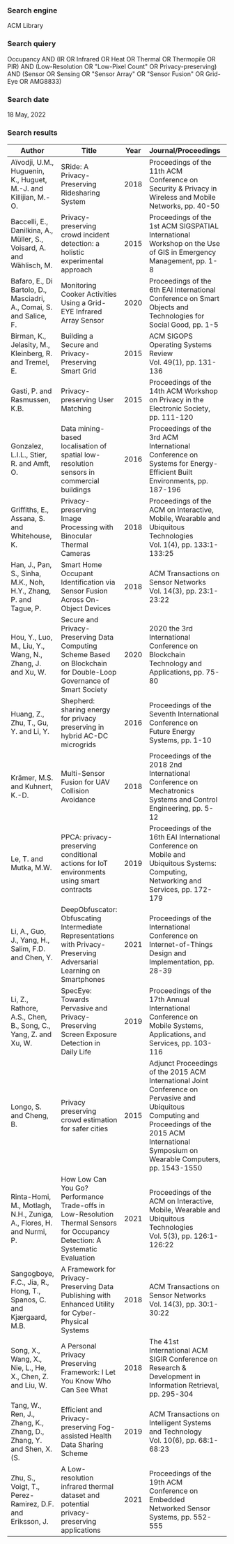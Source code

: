 ### Search engine
ACM Library
### Search quiery
Occupancy AND (IR OR Infrared OR Heat OR Thermal OR Thermopile OR PIR) AND (Low-Resolution OR "Low-Pixel Count" OR Privacy-preserving) AND (Sensor OR Sensing OR "Sensor Array" OR "Sensor Fusion" OR Grid-Eye OR AMG8833)
### Search date
18 May, 2022
### Search results
| Author | Title | Year | Journal/Proceedings | Reftype | DOI/URL |
| --- | --- | --- | --- | --- | --- |
| Aïvodji, U.M., Huguenin, K., Huguet, M.-J. and Killijian, M.-O. | SRide: A Privacy-Preserving Ridesharing System | 2018 | Proceedings of the 11th ACM Conference on Security & Privacy in Wireless and Mobile Networks, pp. 40-50 | inproceedings | [DOI](https://doi.org/10.1145/3212480.3212483) [URL](https://doi.org/10.1145/3212480.3212483) |
| Baccelli, E., Danilkina, A., Müller, S., Voisard, A. and Wählisch, M. | Privacy-preserving crowd incident detection: a holistic experimental approach | 2015 | Proceedings of the 1st ACM SIGSPATIAL International Workshop on the Use of GIS in Emergency Management, pp. 1-8 | inproceedings | [DOI](https://doi.org/10.1145/2835596.2835603) [URL](https://doi.org/10.1145/2835596.2835603) |
| Bafaro, E., Di Bartolo, D., Masciadri, A., Comai, S. and Salice, F. | Monitoring Cooker Activities Using a Grid-EYE Infrared Array Sensor | 2020 | Proceedings of the 6th EAI International Conference on Smart Objects and Technologies for Social Good, pp. 1-5 | inproceedings | [DOI](https://doi.org/10.1145/3411170.3411245) [URL](https://doi.org/10.1145/3411170.3411245) |
| Birman, K., Jelasity, M., Kleinberg, R. and Tremel, E. | Building a Secure and Privacy-Preserving Smart Grid | 2015 | ACM SIGOPS Operating Systems Review  <br>Vol. 49(1), pp. 131-136 | article | [DOI](https://doi.org/10.1145/2723872.2723891) [URL](https://doi.org/10.1145/2723872.2723891) |
| Gasti, P. and Rasmussen, K.B. | Privacy-preserving User Matching | 2015 | Proceedings of the 14th ACM Workshop on Privacy in the Electronic Society, pp. 111-120 | inproceedings | [DOI](https://doi.org/10.1145/2808138.2808148) [URL](https://doi.org/10.1145/2808138.2808148) |
| Gonzalez, L.I.L., Stier, R. and Amft, O. | Data mining-based localisation of spatial low-resolution sensors in commercial buildings | 2016 | Proceedings of the 3rd ACM International Conference on Systems for Energy-Efficient Built Environments, pp. 187-196 | inproceedings | [DOI](https://doi.org/10.1145/2993422.2993428) [URL](https://doi.org/10.1145/2993422.2993428) |
| Griffiths, E., Assana, S. and Whitehouse, K. | Privacy-preserving Image Processing with Binocular Thermal Cameras | 2018 | Proceedings of the ACM on Interactive, Mobile, Wearable and Ubiquitous Technologies  <br>Vol. 1(4), pp. 133:1-133:25 | article | [DOI](https://doi.org/10.1145/3161198) [URL](https://doi.org/10.1145/3161198) |
| Han, J., Pan, S., Sinha, M.K., Noh, H.Y., Zhang, P. and Tague, P. | Smart Home Occupant Identification via Sensor Fusion Across On-Object Devices | 2018 | ACM Transactions on Sensor Networks  <br>Vol. 14(3), pp. 23:1-23:22 | article | [DOI](https://doi.org/10.1145/3218584) [URL](https://doi.org/10.1145/3218584) |
| Hou, Y., Luo, M., Liu, Y., Wang, N., Zhang, J. and Xu, W. | Secure and Privacy-Preserving Data Computing Scheme Based on Blockchain for Double-Loop Governance of Smart Society | 2020 | 2020 the 3rd International Conference on Blockchain Technology and Applications, pp. 75-80 | inproceedings | [DOI](https://doi.org/10.1145/3446983.3446995) [URL](https://doi.org/10.1145/3446983.3446995) |
| Huang, Z., Zhu, T., Gu, Y. and Li, Y. | Shepherd: sharing energy for privacy preserving in hybrid AC-DC microgrids | 2016 | Proceedings of the Seventh International Conference on Future Energy Systems, pp. 1-10 | inproceedings | [DOI](https://doi.org/10.1145/2934328.2934347) [URL](https://doi.org/10.1145/2934328.2934347) |
| Krämer, M.S. and Kuhnert, K.-D. | Multi-Sensor Fusion for UAV Collision Avoidance | 2018 | Proceedings of the 2018 2nd International Conference on Mechatronics Systems and Control Engineering, pp. 5-12 | inproceedings | [DOI](https://doi.org/10.1145/3185066.3185081) [URL](https://doi.org/10.1145/3185066.3185081) |
| Le, T. and Mutka, M.W. | PPCA: privacy-preserving conditional actions for IoT environments using smart contracts | 2019 | Proceedings of the 16th EAI International Conference on Mobile and Ubiquitous Systems: Computing, Networking and Services, pp. 172-179 | inproceedings | [DOI](https://doi.org/10.1145/3360774.3360794) [URL](https://doi.org/10.1145/3360774.3360794) |
| Li, A., Guo, J., Yang, H., Salim, F.D. and Chen, Y. | DeepObfuscator: Obfuscating Intermediate Representations with Privacy-Preserving Adversarial Learning on Smartphones | 2021 | Proceedings of the International Conference on Internet-of-Things Design and Implementation, pp. 28-39 | inproceedings | [DOI](https://doi.org/10.1145/3450268.3453519) [URL](https://doi.org/10.1145/3450268.3453519) |
| Li, Z., Rathore, A.S., Chen, B., Song, C., Yang, Z. and Xu, W. | SpecEye: Towards Pervasive and Privacy-Preserving Screen Exposure Detection in Daily Life | 2019 | Proceedings of the 17th Annual International Conference on Mobile Systems, Applications, and Services, pp. 103-116 | inproceedings | [DOI](https://doi.org/10.1145/3307334.3326076) [URL](https://doi.org/10.1145/3307334.3326076) |
| Longo, S. and Cheng, B. | Privacy preserving crowd estimation for safer cities | 2015 | Adjunct Proceedings of the 2015 ACM International Joint Conference on Pervasive and Ubiquitous Computing and Proceedings of the 2015 ACM International Symposium on Wearable Computers, pp. 1543-1550 | inproceedings | [DOI](https://doi.org/10.1145/2800835.2801631) [URL](https://doi.org/10.1145/2800835.2801631) |
| Rinta-Homi, M., Motlagh, N.H., Zuniga, A., Flores, H. and Nurmi, P. | How Low Can You Go? Performance Trade-offs in Low-Resolution Thermal Sensors for Occupancy Detection: A Systematic Evaluation | 2021 | Proceedings of the ACM on Interactive, Mobile, Wearable and Ubiquitous Technologies  <br>Vol. 5(3), pp. 126:1-126:22 | article | [DOI](https://doi.org/10.1145/3478104) [URL](https://doi.org/10.1145/3478104) |
| Sangogboye, F.C., Jia, R., Hong, T., Spanos, C. and Kjærgaard, M.B. | A Framework for Privacy-Preserving Data Publishing with Enhanced Utility for Cyber-Physical Systems | 2018 | ACM Transactions on Sensor Networks  <br>Vol. 14(3), pp. 30:1-30:22 | article | [DOI](https://doi.org/10.1145/3275520) [URL](https://doi.org/10.1145/3275520) |
| Song, X., Wang, X., Nie, L., He, X., Chen, Z. and Liu, W. | A Personal Privacy Preserving Framework: I Let You Know Who Can See What | 2018 | The 41st International ACM SIGIR Conference on Research & Development in Information Retrieval, pp. 295-304 | inproceedings | [DOI](https://doi.org/10.1145/3209978.3209995) [URL](https://doi.org/10.1145/3209978.3209995) |
| Tang, W., Ren, J., Zhang, K., Zhang, D., Zhang, Y. and Shen, X.(S. | Efficient and Privacy-preserving Fog-assisted Health Data Sharing Scheme | 2019 | ACM Transactions on Intelligent Systems and Technology  <br>Vol. 10(6), pp. 68:1-68:23 | article | [DOI](https://doi.org/10.1145/3341104) [URL](https://doi.org/10.1145/3341104) |
| Zhu, S., Voigt, T., Perez-Ramirez, D.F. and Eriksson, J. | A Low-resolution infrared thermal dataset and potential privacy-preserving applications | 2021 | Proceedings of the 19th ACM Conference on Embedded Networked Sensor Systems, pp. 552-555 | inproceedings | [DOI](https://doi.org/10.1145/3485730.3493692) [URL](https://doi.org/10.1145/3485730.3493692) |
